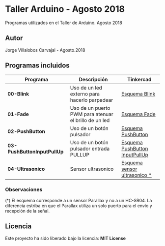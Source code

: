 # Taller Arduino - Agosto 2018
Programas utilizados en el Taller de Arduino. Agosto 2018

## Autor
Jorge Villalobos Carvajal - Agosto.2018

## Programas incluidos

Programa | Descripción | Tinkercad
------ | ----------- | ----------
**00-Blink** | Uso de un led externo para hacerlo parpadear | [Esquema Blink](https://www.tinkercad.com/things/i282sJosmXc)
**01-Fade** | Uso de un puerto PWM para atenuar el brillo de un led | [Esquema Fade](https://www.tinkercad.com/things/1APcu2OekYE)
**02-PushButton** | Uso de un botón pulsador | [Esquema PushButton](https://www.tinkercad.com/things/k0iUbl128LI)
**03-PushButtonInputPullUp** | Uso de un botón pulsador entrada PULLUP | [Esquema PushButton InputPullUp](https://www.tinkercad.com/things/3c2FV5eX1lW)
**04-Ultrasonico**  | Sensor ultrasonico | [Esquema sensor ultrasonico *](https://www.tinkercad.com/things/lBGRv79TgNE)

### Observaciones
(*) El esquema corresponde a un sensor Parallax y no a un HC-SR04.  La diferencia estriba en que el Parallax utiliza un solo puerto para el envío y recepción de la señal.

## Licencia
Este proyecto ha sido liberado bajo la licencia: **MIT License**

